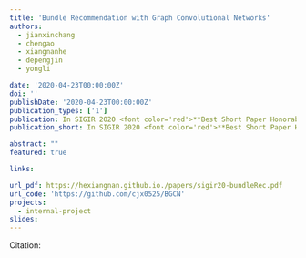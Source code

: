 ```yaml
---
title: 'Bundle Recommendation with Graph Convolutional Networks'
authors:
  - jianxinchang
  - chengao
  - xiangnanhe
  - depengjin
  - yongli

date: '2020-04-23T00:00:00Z'
doi: ''
publishDate: '2020-04-23T00:00:00Z'
publication_types: ['1']
publication: In SIGIR 2020 <font color='red'>**Best Short Paper Honorable Mention**</font>
publication_short: In SIGIR 2020 <font color='red'>**Best Short Paper Honorable Mention**</font>

abstract: ""
featured: true

links:

url_pdf: https://hexiangnan.github.io./papers/sigir20-bundleRec.pdf
url_code: 'https://github.com/cjx0525/BGCN'
projects:
  - internal-project
slides:
---
```




Citation:
